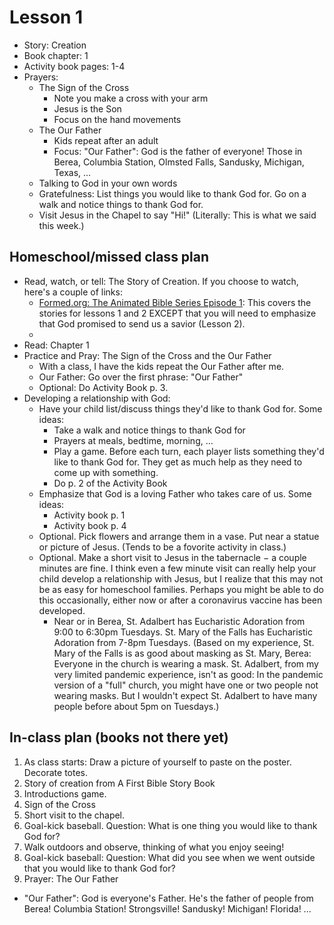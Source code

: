 # Lesson 1
- Story: Creation
- Book chapter: 1
- Activity book pages: 1-4
- Prayers:
  - The Sign of the Cross
     - Note you make a cross with your arm
     - Jesus is the Son
     - Focus on the hand movements
  - The Our Father
    - Kids repeat after an adult
    - Focus: "Our Father": God is the father of everyone!  Those in Berea, Columbia Station, Olmsted Falls, Sandusky, Michigan, Texas, ...
  - Talking to God in your own words
  - Gratefulness: List things you would like to thank God for.  Go on a walk and notice things to thank God for.
  - Visit Jesus in the Chapel to say "Hi!"  (Literally: This is what we said this week.)
  
## Homeschool/missed class plan
- Read, watch, or tell: The Story of Creation.  If you choose to watch, here's a couple of links:
  - [Formed.org: The Animated Bible Series Episode 1](https://watch.formed.org/the-animated-bible-series-the-creation): This covers the stories for lessons 1 and 2 EXCEPT that you will need to emphasize that God promised to send us a savior (Lesson 2).
  - 
- Read: Chapter 1
- Practice and Pray: The Sign of the Cross and the Our Father
  - With a class, I have the kids repeat the Our Father after me.
  - Our Father: Go over the first phrase: "Our Father"
  - Optional: Do Activity Book p. 3.
- Developing a relationship with God:
  - Have your child list/discuss things they'd like to thank God for.  Some ideas:
    - Take a walk and notice things to thank God for
    - Prayers at meals, bedtime, morning, ...
    - Play a game.  Before each turn, each player lists something they'd like to thank God for.  They get as much help as they need to come up with something.
    - Do p. 2 of the Activity Book 
  - Emphasize that God is a loving Father who takes care of us.  Some ideas:
    - Activity book p. 1
    - Activity book p. 4
  - Optional. Pick flowers and arrange them in a vase.  Put near a statue or picture of Jesus.  (Tends to be a fovorite activity in class.)
  - Optional. Make a short visit to Jesus in the tabernacle $-$ a couple minutes are fine.  I think even a few minute visit can really help your child develop a relationship with Jesus, but I realize that this may not be as easy for homeschool families.  Perhaps you might be able to do this occasionally, either now or after a coronavirus vaccine has been developed.  
    - Near or in Berea, St. Adalbert has Eucharistic Adoration from 9:00 to 6:30pm Tuesdays.  St. Mary of the Falls has Eucharistic Adoration from 7-8pm Tuesdays.  (Based on my experience, St. Mary of the Falls is as good about masking as St. Mary, Berea: Everyone in the church is wearing a mask.  St. Adalbert, from my very limited pandemic experience, isn't as good: In the pandemic version of a "full" church, you might have one or two people not wearing masks.  But I wouldn't expect St. Adalbert to have many people before about 5pm on Tuesdays.) 

## In-class plan  (books not there yet)
1. As class starts: Draw a picture of yourself to paste on the poster.  Decorate totes.
1. Story of creation from A First Bible Story Book
1. Introductions game.
1. Sign of the Cross
1. Short visit to the chapel.
1. Goal-kick baseball.  Question: What is one thing you would like to thank God for?
1. Walk outdoors and observe, thinking of what you enjoy seeing!
1. Goal-kick baseball: Question: What did you see when we went outside that you would like to thank God for?
1. Prayer: The Our Father
  - "Our Father": God is everyone's Father.  He's the father of people from Berea!  Columbia Station! Strongsville! Sandusky!  Michigan! Florida! ...
